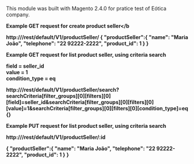 This module was built with Magento 2.4.0 for pratice test of Eótica company.

<b>Example GET request for create product seller</b

http://<host>/rest/default/V1/productSeller/
{
    "productSeller":{
        "name": "Maria João",
        "telephone": "22 92222-2222",
        "product_id": 1
    }
}


<b>Example GET request for list product seller, using criteria search</b>

field = seller_id <br/>
value = 1 <br/>
condition_type = eq <br/>

http://<host>/rest/default/V1/productSeller/search?searchCriteria[filter_groups][0][filters][0][field]=seller_id&searchCriteria[filter_groups][0][filters][0][value]=1&searchCriteria[filter_groups][0][filters][0][condition_type]=eq
{}

<b>Example PUT request for list product seller, using criteria search</b>

http://<host>/rest/default/V1/productSeller/:id

{
    "productSeller":{
        "name": "Maria João",
        "telephone": "22 92222-2222",
        "product_id": 1
    }
}


